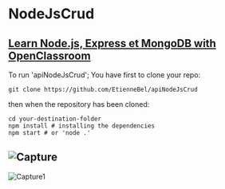 # NodeJsCrud

## [Learn  Node.js, Express et MongoDB with OpenClassroom](https://openclassrooms.com/fr/courses/6390246-passez-au-full-stack-avec-node-js-express-et-mongodb)

To run 'apiNodeJsCrud'; You have first to clone your repo:

`git clone https://github.com/EtienneBel/apiNodeJsCrud`

then when the repository has been cloned:

```
cd your-destination-folder
npm install # installing the dependencies
npm start # or 'node .'
```


![Capture](https://user-images.githubusercontent.com/49534121/99155036-65daca80-26ac-11eb-919e-606e438f13bd.PNG)
-
![Capture1](https://user-images.githubusercontent.com/49534121/99155038-670bf780-26ac-11eb-9046-ef951fed4817.PNG)
